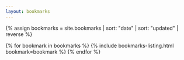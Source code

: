 ```yaml
---
layout: bookmarks
---
```

{% assign bookmarks = site.bookmarks | sort: "date" | sort: "updated" | reverse %}

{% for bookmark in bookmarks %}
    {% include bookmarks-listing.html bookmark=bookmark %}
{% endfor %}